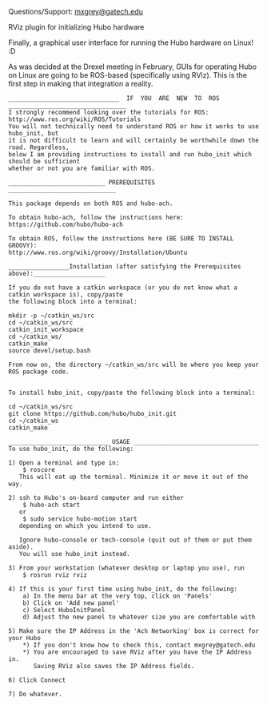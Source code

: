 Questions/Support: mxgrey@gatech.edu

RViz plugin for initializing Hubo hardware

Finally, a graphical user interface for running the Hubo hardware on Linux! :D

As was decided at the Drexel meeting in February, GUIs for operating Hubo on Linux
are going to be ROS-based (specifically using RViz). This is the first step in making
that integration a reality.


~~~~~~~~~~~~~~~~~~~~~~~~~~~~~~~~~~~~~~~~~~~~~~~~~~~~~~~~~~~~~~~~~~~~~~~~~~~~~~~~~~~~~~~~~~~~~~
_______________________________  IF  YOU  ARE  NEW  TO  ROS  _________________________________
I strongly recommend looking over the tutorials for ROS: http://www.ros.org/wiki/ROS/Tutorials
You will not technically need to understand ROS or how it works to use hubo_init, but
it is not difficult to learn and will certainly be worthwhile down the road. Regardless,
below I am providing instructions to install and run hubo_init which should be sufficient
whether or not you are familiar with ROS.

~~~~~~~~~~~~~~~~~~~~~~~~~~~~~~~~~~~~~~~~~~~~~~~~~~~~~~~~~~~~~~~~~~~~~~~~~~~~~~~~~~~~~~~~~~~~~~~



~~~~~~~~~~~~~~~~~~~~~~~~~~~~~~~~~~~~~~~~~~~~~~~~~~~~~~~~~~~~~~~~~~~~~~~~
___________________________ PREREQUISITES ______________________________

This package depends on both ROS and hubo-ach.

To obtain hubo-ach, follow the instructions here:
https://github.com/hubo/hubo-ach

To obtain ROS, follow the instructions here (BE SURE TO INSTALL GROOVY):
http://www.ros.org/wiki/groovy/Installation/Ubuntu

~~~~~~~~~~~~~~~~~~~~~~~~~~~~~~~~~~~~~~~~~~~~~~~~~~~~~~~~~~~~~~~~~~~~~~~~


~~~~~~~~~~~~~~~~~~~~~~~~~~
_________________Installation (after satisfying the Prerequisites above):____________________

If you do not have a catkin workspace (or you do not know what a catkin workspace is), copy/paste
the following block into a terminal:

mkdir -p ~/catkin_ws/src
cd ~/catkin_ws/src
catkin_init_workspace
cd ~/catkin_ws/
catkin_make
source devel/setup.bash

From now on, the directory ~/catkin_ws/src will be where you keep your ROS package code.


To install hubo_init, copy/paste the following block into a terminal:

cd ~/catkin_ws/src
git clone https://github.com/hubo/hubo_init.git
cd ~/catkin_ws
catkin_make
~~~~~~~~~~~~~~~~~~~~~~~~~~~


~~~~~~~~~~~~~~~~~~~~~~~~~~~~~~~~~
____________________________ USAGE ___________________________________
To use hubo_init, do the following:

1) Open a terminal and type in:
    $ roscore
   This will eat up the terminal. Minimize it or move it out of the way.

2) ssh to Hubo's on-board computer and run either
    $ hubo-ach start
   or
    $ sudo service hubo-motion start
   depending on which you intend to use.

   Ignore hubo-console or tech-console (quit out of them or put them aside).
   You will use hubo_init instead.

3) From your workstation (whatever desktop or laptop you use), run
    $ rosrun rviz rviz

4) If this is your first time using hubo_init, do the following:
    a) In the menu bar at the very top, click on 'Panels'
    b) Click on 'Add new panel'
    c) Select HuboInitPanel
    d) Adjust the new panel to whatever size you are comfortable with

5) Make sure the IP Address in the 'Ach Networking' box is correct for your Hubo
    *) If you don't know how to check this, contact mxgrey@gatech.edu
    *) You are encouraged to save RViz after you have the IP Address in.
       Saving RViz also saves the IP Address fields.

6) Click Connect

7) Do whatever.
~~~~~~~~~~~~~~~~~~~~~~~~~~~~~~~~~

